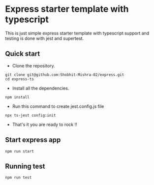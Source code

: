 # Express starter template with typescript

This is just simple express starter template with typescript support and testing is done with jest and supertest.

## Quick start

- Clone the repository.

```shell
git clone git@github.com:Shobhit-Mishra-02/express.git
cd express-ts
```

- Install all the dependencies.

```shell
npm install
```

- Run this command to create jest.config.js file

```shell
npx ts-jest config:init
```

- That's it you are ready to rock !!

## Start express app

```shell
npm run start
```

## Running test

```
npm run test
```
